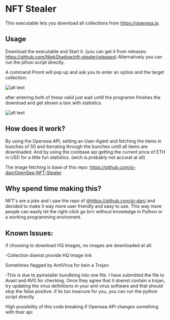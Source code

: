 # NFT Stealer
This executable lets you download all collections from https://opensea.io.

## Usage
Download the executable and Start it. (you can get it from releases: https://github.com/NtekShadow/nft-stealer/releases)
Alternatively you can run the pthon script directly.

A command Promt will pop up and ask you to enter an option and the target collection:

![alt text](https://github.com/NtekShadow/nft-stealer/blob/master/main/images/nft-stealer-one.png?raw=true)

after entering both of these valid just wait untill the programm finishes the download and get shown a box with statistics.

![alt text](https://github.com/NtekShadow/nft-stealer/blob/master/main/images/nft-stealer-two.png?raw=true)

## How does it work?
By using the Opensea API, setting an User-Agent and fetching the items in bunches of 50 and iterrating through the bunches untill all items are downloaded.
And by using the coinbase api getting the current price of ETH in USD for a little fun statistics. (wich is probably not accurat at all)

The image fetching is base of this repo: https://github.com/sj-dan/OpenSea-NFT-Stealer

## Why spend time making this?
NFT's are a joke and i saw the repo of @https://github.com/sj-dan/ and decided to make it way more user friendly and easy to use.
This way more people can easily let the right-click go brrr without knowledge in Python or a working programming enviroment.

## Known Issues:
  if choosing to download HQ Images, no images are downloaded at all:
  
   -Collection doenst provide HQ Image link
    
  Sometimes flagged by AntiVirus for bein a Trojan:
  
  -This is due to pyinstaller bundleing into one file. I have submitted the file to Avast and AVG for checking. Once they agree that it doenst contain a trojan, try updating the virus definitions in your anti virus software and that should stop the false positive. if its too insecure for you, you can run the python script directly
    
  High possibility of this code breaking if Opensea API changes something with their api
